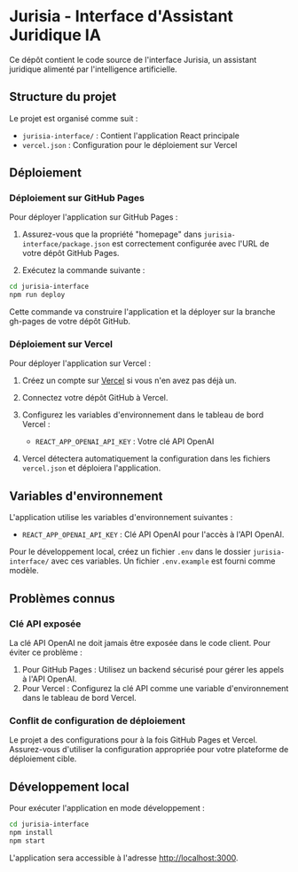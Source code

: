# Jurisia - Interface d'Assistant Juridique IA

Ce dépôt contient le code source de l'interface Jurisia, un assistant juridique alimenté par l'intelligence artificielle.

## Structure du projet

Le projet est organisé comme suit :

- `jurisia-interface/` : Contient l'application React principale
- `vercel.json` : Configuration pour le déploiement sur Vercel

## Déploiement

### Déploiement sur GitHub Pages

Pour déployer l'application sur GitHub Pages :

1. Assurez-vous que la propriété "homepage" dans `jurisia-interface/package.json` est correctement configurée avec l'URL de votre dépôt GitHub Pages.

2. Exécutez la commande suivante :

```bash
cd jurisia-interface
npm run deploy
```

Cette commande va construire l'application et la déployer sur la branche gh-pages de votre dépôt GitHub.

### Déploiement sur Vercel

Pour déployer l'application sur Vercel :

1. Créez un compte sur [Vercel](https://vercel.com) si vous n'en avez pas déjà un.

2. Connectez votre dépôt GitHub à Vercel.

3. Configurez les variables d'environnement dans le tableau de bord Vercel :
   - `REACT_APP_OPENAI_API_KEY` : Votre clé API OpenAI

4. Vercel détectera automatiquement la configuration dans les fichiers `vercel.json` et déploiera l'application.

## Variables d'environnement

L'application utilise les variables d'environnement suivantes :

- `REACT_APP_OPENAI_API_KEY` : Clé API OpenAI pour l'accès à l'API OpenAI.

Pour le développement local, créez un fichier `.env` dans le dossier `jurisia-interface/` avec ces variables. Un fichier `.env.example` est fourni comme modèle.

## Problèmes connus

### Clé API exposée

La clé API OpenAI ne doit jamais être exposée dans le code client. Pour éviter ce problème :

1. Pour GitHub Pages : Utilisez un backend sécurisé pour gérer les appels à l'API OpenAI.
2. Pour Vercel : Configurez la clé API comme une variable d'environnement dans le tableau de bord Vercel.

### Conflit de configuration de déploiement

Le projet a des configurations pour à la fois GitHub Pages et Vercel. Assurez-vous d'utiliser la configuration appropriée pour votre plateforme de déploiement cible.

## Développement local

Pour exécuter l'application en mode développement :

```bash
cd jurisia-interface
npm install
npm start
```

L'application sera accessible à l'adresse [http://localhost:3000](http://localhost:3000).
